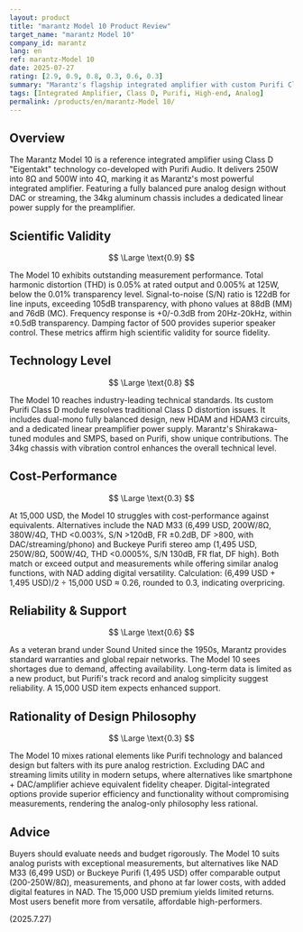 ```yaml
---
layout: product
title: "marantz Model 10 Product Review"
target_name: "marantz Model 10"
company_id: marantz
lang: en
ref: marantz-Model 10
date: 2025-07-27
rating: [2.9, 0.9, 0.8, 0.3, 0.6, 0.3]
summary: "Marantz's flagship integrated amplifier with custom Purifi Class D module offers top-tier measurements, but its 15,000 USD price is undermined by cost-effective alternatives providing equivalent output, functionality, and performance, including digital-integrated options."
tags: [Integrated Amplifier, Class D, Purifi, High-end, Analog]
permalink: /products/en/marantz-Model 10/
---
```


## Overview

The Marantz Model 10 is a reference integrated amplifier using Class D "Eigentakt" technology co-developed with Purifi Audio. It delivers 250W into 8Ω and 500W into 4Ω, marking it as Marantz's most powerful integrated amplifier. Featuring a fully balanced pure analog design without DAC or streaming, the 34kg aluminum chassis includes a dedicated linear power supply for the preamplifier.

## Scientific Validity

$$ \Large \text{0.9} $$

The Model 10 exhibits outstanding measurement performance. Total harmonic distortion (THD) is 0.05% at rated output and 0.005% at 125W, below the 0.01% transparency level. Signal-to-noise (S/N) ratio is 122dB for line inputs, exceeding 105dB transparency, with phono values at 88dB (MM) and 76dB (MC). Frequency response is +0/-0.3dB from 20Hz-20kHz, within ±0.5dB transparency. Damping factor of 500 provides superior speaker control. These metrics affirm high scientific validity for source fidelity.

## Technology Level

$$ \Large \text{0.8} $$

The Model 10 reaches industry-leading technical standards. Its custom Purifi Class D module resolves traditional Class D distortion issues. It includes dual-mono fully balanced design, new HDAM and HDAM3 circuits, and a dedicated linear preamplifier power supply. Marantz's Shirakawa-tuned modules and SMPS, based on Purifi, show unique contributions. The 34kg chassis with vibration control enhances the overall technical level.

## Cost-Performance

$$ \Large \text{0.3} $$

At 15,000 USD, the Model 10 struggles with cost-performance against equivalents. Alternatives include the NAD M33 (6,499 USD, 200W/8Ω, 380W/4Ω, THD <0.003%, S/N >120dB, FR ±0.2dB, DF >800, with DAC/streaming/phono) and Buckeye Purifi stereo amp (1,495 USD, 250W/8Ω, 500W/4Ω, THD <0.0005%, S/N 130dB, FR flat, DF high). Both match or exceed output and measurements while offering similar analog functions, with NAD adding digital versatility. Calculation: (6,499 USD + 1,495 USD)/2 ÷ 15,000 USD ≈ 0.26, rounded to 0.3, indicating overpricing.

## Reliability & Support

$$ \Large \text{0.6} $$

As a veteran brand under Sound United since the 1950s, Marantz provides standard warranties and global repair networks. The Model 10 sees shortages due to demand, affecting availability. Long-term data is limited as a new product, but Purifi's track record and analog simplicity suggest reliability. A 15,000 USD item expects enhanced support.

## Rationality of Design Philosophy

$$ \Large \text{0.3} $$

The Model 10 mixes rational elements like Purifi technology and balanced design but falters with its pure analog restriction. Excluding DAC and streaming limits utility in modern setups, where alternatives like smartphone + DAC/amplifier achieve equivalent fidelity cheaper. Digital-integrated options provide superior efficiency and functionality without compromising measurements, rendering the analog-only philosophy less rational.

## Advice

Buyers should evaluate needs and budget rigorously. The Model 10 suits analog purists with exceptional measurements, but alternatives like NAD M33 (6,499 USD) or Buckeye Purifi (1,495 USD) offer comparable output (200-250W/8Ω), measurements, and phono at far lower costs, with added digital features in NAD. The 15,000 USD premium yields limited returns. Most users benefit more from versatile, affordable high-performers.

(2025.7.27)
